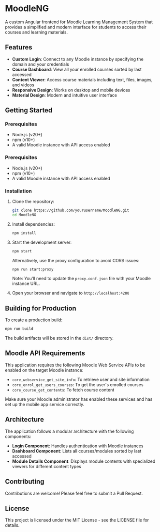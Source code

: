 # MoodleNG

A custom Angular frontend for Moodle Learning Management System that provides a simplified and modern interface for students to access their courses and learning materials.

## Features

- **Custom Login**: Connect to any Moodle instance by specifying the domain and your credentials
- **Course Dashboard**: View all your enrolled courses sorted by last accessed
- **Content Viewer**: Access course materials including text, files, images, and videos
- **Responsive Design**: Works on desktop and mobile devices
- **Material Design**: Modern and intuitive user interface

## Getting Started

### Prerequisites

- Node.js (v20+)
- npm (v10+)
- A valid Moodle instance with API access enabled

### Prerequisites

- Node.js (v20+)
- npm (v10+)
- A valid Moodle instance with API access enabled

### Installation

1. Clone the repository:
   ```bash
   git clone https://github.com/yourusername/MoodleNG.git
   cd MoodleNG
   ```

2. Install dependencies:
   ```bash
   npm install
   ```

3. Start the development server:
   ```bash
   npm start
   ```
   
   Alternatively, use the proxy configuration to avoid CORS issues:
   ```bash
   npm run start:proxy
   ```
   Note: You'll need to update the `proxy.conf.json` file with your Moodle instance URL.

4. Open your browser and navigate to `http://localhost:4200`

## Building for Production

To create a production build:

```bash
npm run build
```

The build artifacts will be stored in the `dist/` directory.

## Moodle API Requirements

This application requires the following Moodle Web Service APIs to be enabled on the target Moodle instance:

- `core_webservice_get_site_info`: To retrieve user and site information
- `core_enrol_get_users_courses`: To get the user's enrolled courses
- `core_course_get_contents`: To fetch course content

Make sure your Moodle administrator has enabled these services and has set up the mobile app service correctly.

## Architecture

The application follows a modular architecture with the following components:

- **Login Component**: Handles authentication with Moodle instances
- **Dashboard Component**: Lists all courses/modules sorted by last accessed
- **Module Details Component**: Displays module contents with specialized viewers for different content types

## Contributing

Contributions are welcome! Please feel free to submit a Pull Request.

## License

This project is licensed under the MIT License - see the LICENSE file for details.
